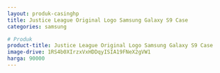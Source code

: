 ```yaml
---
layout: produk-casinghp
title: Justice League Original Logo Samsung Galaxy S9 Case
categories: samsung

# Produk
product-title: Justice League Original Logo Samsung Galaxy S9 Case
image-drive: 1RS4b0XIrzxVxHDDqyISIA19FNeX2gVW1
harga: 90000
---
```

